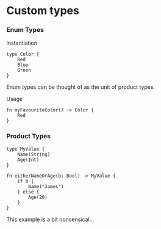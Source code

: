 # Custom types


### Enum Types

Instantiation

```gleam
type Color {
    Red
    Blue
    Green
}

```

Enum types can be thought of as the unit of product types.

Usage

```gleam
fn myFavouriteColor() -> Color {
    Red
}
```

### Product Types

```gleam
type MyValue {
    Name(String)
    Age(Int)
}
```

```gleam
fn eitherNameOrAge(b: Bool) -> MyValue {
    if b {
        Name("James")
    } else {
        Age(20)
    }
}
```

This example is a bit nonsensical...